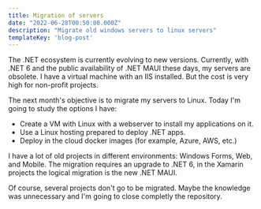 ```yaml
---
title: Migration of servers
date: "2022-06-28T00:50:00.000Z"
description: "Migrate old windows servers to linux servers"
templateKey: 'blog-post'
---
```


The .NET ecosystem is currently evolving to new versions. Currently, with .NET 6 and the public availability of .NET MAUI these days, my servers are obsolete. I have a virtual machine with an IIS installed. But the cost is very high for non-profit projects. 

The next month's objective is to migrate my servers to Linux. Today I'm going to study the options I have:

* Create a VM with Linux with a webserver to install my applications on it.
* Use a Linux hosting prepared to deploy .NET apps.
* Deploy in the cloud docker images (for example, Azure, AWS, etc.)

I have a lot of old projects in different environments: Windows Forms, Web, and Mobile. The migration requires an upgrade to .NET 6, in the Xamarin projects the logical migration is the new .NET MAUI.

Of course, several projects don't go to be migrated. Maybe the knowledge was unnecessary and I'm going to close completly the repository.
